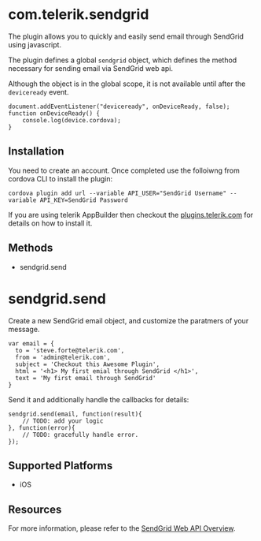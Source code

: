 # com.telerik.sendgrid

The plugin allows you to quickly and easily send email through SendGrid using javascript.

The plugin defines a global `sendgrid` object, which defines the method necessary for sending email via SendGrid web api.

Although the object is in the global scope, it is not available until after the `deviceready` event.

    document.addEventListener("deviceready", onDeviceReady, false);
    function onDeviceReady() {
        console.log(device.cordova);
    }

## Installation

You need to create an account. Once completed use the folloiwng from cordova CLI to install the plugin:

    cordova plugin add url --variable API_USER="SendGrid Username" --variable API_KEY=SendGrid Password

If you are using telerik AppBuilder then checkout the [plugins.telerik.com](http://plugins.telerik.com) for details on how to install it.

## Methods

- sendgrid.send


# sendgrid.send

Create a new SendGrid email object, and customize the paratmers of your message.

    var email = {
      to = 'steve.forte@telerik.com',
      from = 'admin@telerik.com',
      subject = 'Checkout this Awesome Plugin',
      html = '<h1> My first emial through SendGrid </h1>',
      text = 'My first email through SendGrid'
    }


Send it and additionally handle the callbacks for details:

    sendgrid.send(email, function(result){
        // TODO: add your logic
    }, function(error){
        // TODO: gracefully handle error.
    });


## Supported Platforms

- iOS

## Resources

For more information, please refer to the [SendGrid Web API Overview](https://sendgrid.com/docs/API_Reference/Web_API/index.html).
